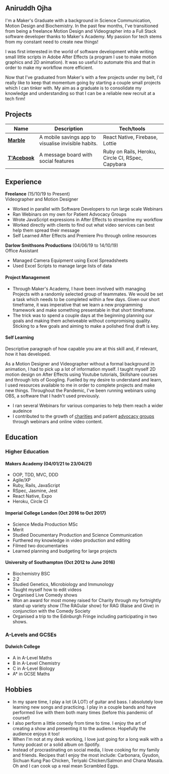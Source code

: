 ## Aniruddh Ojha

I'm a Maker's Graduate with a background in Science Communication, Motion Design and Biochemistry. In the past few months, I've transitioned from being a freelance Motion Design and Videographer into a Full Stack software developer thanks to Maker's Academy. My passion for tech stems from my constant need to create new things!

I was first interested in the world of software development while writing small little scripts in Adobe After Effects (a program I use to make motion graphics and 2D animation). It was so useful to automate this and that in order to make my workflow more efficient. 

Now that I've graduated from Maker's with a few projects under my belt, I'd really like to keep that momentum going by starting a couple small projects which I can tinker with. My aim as a graduate is to consolidate my knowledge and understanding so that I can be a reliable new recruit at a tech firm! 



## Projects

| Name                         | Description       | Tech/tools        |
| ---------------------------- | ----------------- | ----------------- |
| **[Marble](https://github.com/anioji94/marble)** | A mobile savings app to visualise invisible habits. | React Native, Firebase, Lottie |
| **[T'Acebook](https://github.com/ianmcnicholas/acebook-team.1)** | A message board with social features  | Ruby on Rails, Heroku, Circle CI, RSpec, Capybara|

## Experience

**Freelance** (15/10/19 to Present)  
Videographer and Motion Designer

- Worked in parallel with Software Developers to run large scale Webinars
- Ran Webinars on my own for Patient Advocacy Groups
- Wrote JavaScript expressions in After Effects to streamline my workflow
- Worked directly with clients to find out what video services can best help them spread their message
- Self Learned After Effects and Premiere Pro through online resources

**Darlow Smithsons Productions** (04/06/19 to 14/10/19)  
Office Assistant

- Managed Camera Equipment using Excel Spreadsheets
- Used Excel Scripts to manage large lists of data


#### Project Management

- Through Maker's Academy, I have been involved with managing Projects with a randomly selected group of teammates. We would be set a task which needs to be completed within a few days. Given our short timeframe, it was imperative that we learn a new programming framework and make something presentable in that short timeframe.
- The trick was to spend a couple days at the beginning planning our goals and making them acheiveable without compromising quality. Sticking to a few goals and aiming to make a polished final draft is key.

#### Self Learning

Descriptive paragraph of how capable you are at this skill and, if relevant, how it has developed.

As a Motion Designer and Videographer without a formal background in animation, I had to pick up a lot of information myself. I taught myself 2D motion design on After Effects using Youtube tutorials, Skillshare courses and through lots of Googling. Fuelled by my desire to understand and learn, I used resources available to me in order to complete projects and make new things. Throughout the Pandemic, I've been running webinars using OBS, a software that I hadn't used previously. 

- I ran several Webinars for various companies to help them reach a wider audeince
- I contributed to the growth of [charities](https://www.youtube.com/watch?v=_c5xEX55CWA&ab_channel=Parkinson%27sUK) and patient [advocacy groups](https://www.youtube.com/watch?v=QJIyQezEMb4&ab_channel=OFFICIALParkinson%27sConcierge) through webinars and online video content.

## Education

### Higher Education

#### Makers Academy (04/01/21 to 23/04/21)

- OOP, TDD, MVC, DDD
- Agile/XP
- Ruby, Rails, JavaScript
- RSpec, Jasmine, Jest
- React Native, Expo
- Heroku, Circle CI

#### Imperial College London (Oct 2016 to Oct 2017)

- Science Media Production MSc
- Merit
- Studied Documentary Production and Science Communication
- Furthered my knowledge in video production and editing
- Filmed two documentaries
- Learned planning and budgeting for large projects

#### University of Southampton (Oct 2012 to June 2016)

- Biochemistry BSC
- 2:2
- Studied Genetics, Microbiology and Immunology
- Taught myself how to edit videos
- Organised Live Comedy shows
- Won an award for most money raised for Charity through my fortnightly stand up variety show (The RAGular show) for RAG (Raise and Give) in conjunction with the Comedy Society
- Organised a trip to the Edinburgh Fringe including participating in two shows.

### A-Levels and GCSEs

#### Dulwich College 

- A in A-Level Maths
- B in A-Level Chemistry
- C in A-Level Biology
- A* in GCSE Maths

## Hobbies

- In my spare time, I play a lot (A LOT) of guitar and bass. I absolutely love learning new songs and practicing. I play in a couple bands and have performed live with them both many times (before this pandemic of course!)
- I also perform a little comedy from time to time. I enjoy the art of creating a show and presenting it to the audience. Hopefully the audience enjoys it too!
- When I'm not at my desk working, I love just going for a long walk with a funny podcast or a solid album on Spotify.
- Instead of procrastinating on social media, I love cooking for my family and friends. Recipes that I enjoy the most include: Carbonara, Gyudon, Sichuan Kung Pao Chicken, Teriyaki Chicken/Salmon and Chana Masala. Oh and I can cook up a real mean Scrambled Eggs.
